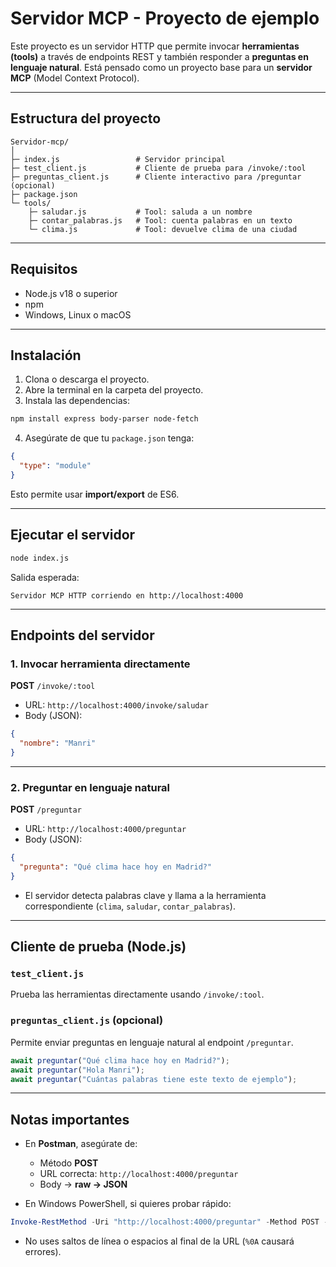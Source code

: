 # Servidor MCP - Proyecto de ejemplo

Este proyecto es un servidor HTTP que permite invocar **herramientas (tools)** a través de endpoints REST y también responder a **preguntas en lenguaje natural**. Está pensado como un proyecto base para un **servidor MCP** (Model Context Protocol).

---

## Estructura del proyecto

```
Servidor-mcp/
│
├─ index.js                 # Servidor principal
├─ test_client.js           # Cliente de prueba para /invoke/:tool
├─ preguntas_client.js      # Cliente interactivo para /preguntar (opcional)
├─ package.json
└─ tools/
    ├─ saludar.js           # Tool: saluda a un nombre
    ├─ contar_palabras.js   # Tool: cuenta palabras en un texto
    └─ clima.js             # Tool: devuelve clima de una ciudad
```

---

## Requisitos

* Node.js v18 o superior
* npm
* Windows, Linux o macOS

---

## Instalación

1. Clona o descarga el proyecto.
2. Abre la terminal en la carpeta del proyecto.
3. Instala las dependencias:

```bash
npm install express body-parser node-fetch
```

4. Asegúrate de que tu `package.json` tenga:

```json
{
  "type": "module"
}
```

Esto permite usar **import/export** de ES6.

---

## Ejecutar el servidor

```bash
node index.js
```

Salida esperada:

```
Servidor MCP HTTP corriendo en http://localhost:4000
```

---



## Endpoints del servidor

### 1. Invocar herramienta directamente

**POST** `/invoke/:tool`

* URL: `http://localhost:4000/invoke/saludar`
* Body (JSON):

```json
{
  "nombre": "Manri"
}
```

---

### 2. Preguntar en lenguaje natural

**POST** `/preguntar`

* URL: `http://localhost:4000/preguntar`
* Body (JSON):

```json
{
  "pregunta": "Qué clima hace hoy en Madrid?"
}
```

* El servidor detecta palabras clave y llama a la herramienta correspondiente (`clima`, `saludar`, `contar_palabras`).

---

## Cliente de prueba (Node.js)

### `test_client.js`

Prueba las herramientas directamente usando `/invoke/:tool`.

### `preguntas_client.js` (opcional)

Permite enviar preguntas en lenguaje natural al endpoint `/preguntar`.

```js
await preguntar("Qué clima hace hoy en Madrid?");
await preguntar("Hola Manri");
await preguntar("Cuántas palabras tiene este texto de ejemplo");
```

---

## Notas importantes

* En **Postman**, asegúrate de:

  * Método **POST**
  * URL correcta: `http://localhost:4000/preguntar`
  * Body → **raw → JSON**

* En Windows PowerShell, si quieres probar rápido:

```powershell
Invoke-RestMethod -Uri "http://localhost:4000/preguntar" -Method POST -Body '{"pregunta":"Qué clima hace hoy en Madrid?"}' -ContentType "application/json"
```

* No uses saltos de línea o espacios al final de la URL (`%0A` causará errores).
